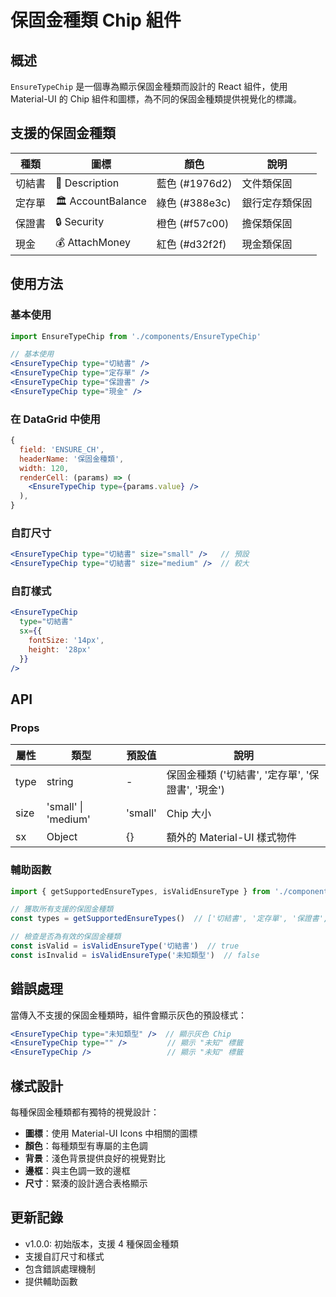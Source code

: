 # 保固金種類 Chip 組件

## 概述

`EnsureTypeChip` 是一個專為顯示保固金種類而設計的 React 組件，使用 Material-UI 的 Chip 組件和圖標，為不同的保固金種類提供視覺化的標識。

## 支援的保固金種類

| 種類   | 圖標             | 顏色           | 說明           |
| ------ | ---------------- | -------------- | -------------- |
| 切結書 | 📄 Description    | 藍色 (#1976d2) | 文件類保固     |
| 定存單 | 🏛️ AccountBalance | 綠色 (#388e3c) | 銀行定存類保固 |
| 保證書 | 🔒 Security       | 橙色 (#f57c00) | 擔保類保固     |
| 現金   | 💰 AttachMoney    | 紅色 (#d32f2f) | 現金類保固     |

## 使用方法

### 基本使用

```jsx
import EnsureTypeChip from './components/EnsureTypeChip'

// 基本使用
<EnsureTypeChip type="切結書" />
<EnsureTypeChip type="定存單" />
<EnsureTypeChip type="保證書" />
<EnsureTypeChip type="現金" />
```

### 在 DataGrid 中使用

```jsx
{
  field: 'ENSURE_CH',
  headerName: '保固金種類',
  width: 120,
  renderCell: (params) => (
    <EnsureTypeChip type={params.value} />
  ),
}
```

### 自訂尺寸

```jsx
<EnsureTypeChip type="切結書" size="small" />   // 預設
<EnsureTypeChip type="切結書" size="medium" />  // 較大
```

### 自訂樣式

```jsx
<EnsureTypeChip 
  type="切結書" 
  sx={{ 
    fontSize: '14px',
    height: '28px'
  }} 
/>
```

## API

### Props

| 屬性 | 類型                | 預設值  | 說明                                              |
| ---- | ------------------- | ------- | ------------------------------------------------- |
| type | string              | -       | 保固金種類 ('切結書', '定存單', '保證書', '現金') |
| size | 'small' \| 'medium' | 'small' | Chip 大小                                         |
| sx   | Object              | {}      | 額外的 Material-UI 樣式物件                       |

### 輔助函數

```jsx
import { getSupportedEnsureTypes, isValidEnsureType } from './components/EnsureTypeChip'

// 獲取所有支援的保固金種類
const types = getSupportedEnsureTypes()  // ['切結書', '定存單', '保證書', '現金']

// 檢查是否為有效的保固金種類
const isValid = isValidEnsureType('切結書')  // true
const isInvalid = isValidEnsureType('未知類型')  // false
```

## 錯誤處理

當傳入不支援的保固金種類時，組件會顯示灰色的預設樣式：

```jsx
<EnsureTypeChip type="未知類型" />  // 顯示灰色 Chip
<EnsureTypeChip type="" />         // 顯示 "未知" 標籤
<EnsureTypeChip />                 // 顯示 "未知" 標籤
```

## 樣式設計

每種保固金種類都有獨特的視覺設計：

- **圖標**：使用 Material-UI Icons 中相關的圖標
- **顏色**：每種類型有專屬的主色調
- **背景**：淺色背景提供良好的視覺對比
- **邊框**：與主色調一致的邊框
- **尺寸**：緊湊的設計適合表格顯示

## 更新記錄

- v1.0.0: 初始版本，支援 4 種保固金種類
- 支援自訂尺寸和樣式
- 包含錯誤處理機制
- 提供輔助函數
